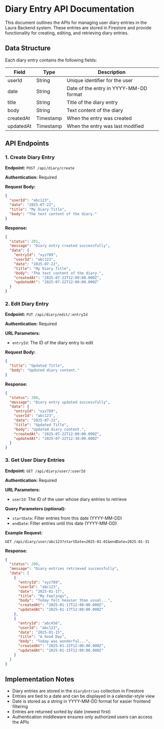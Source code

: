 # Diary Entry API Documentation

This document outlines the APIs for managing user diary entries in the Laura Backend system. These entries are stored in Firestore and provide functionality for creating, editing, and retrieving diary entries.

## Data Structure

Each diary entry contains the following fields:

| Field | Type | Description |
|-------|------|-------------|
| userId | String | Unique identifier for the user |
| date | String | Date of the entry in YYYY-MM-DD format |
| title | String | Title of the diary entry |
| body | String | Text content of the diary |
| createdAt | Timestamp | When the entry was created |
| updatedAt | Timestamp | When the entry was last modified |

## API Endpoints

### 1. Create Diary Entry

**Endpoint:** `POST /api/diary/create`

**Authentication:** Required

**Request Body:**

```json
{
  "userId": "abc123",
  "date": "2025-07-22",
  "title": "My Diary Title",
  "body": "The text content of the diary."
}
```

**Response:**

```json
{
  "status": 201,
  "message": "Diary entry created successfully",
  "data": {
    "entryId": "xyz789",
    "userId": "abc123",
    "date": "2025-07-22",
    "title": "My Diary Title",
    "body": "The text content of the diary.",
    "createdAt": "2025-07-22T12:00:00.000Z",
    "updatedAt": "2025-07-22T12:00:00.000Z"
  }
}
```

### 2. Edit Diary Entry

**Endpoint:** `PUT /api/diary/edit/:entryId`

**Authentication:** Required

**URL Parameters:**
- `entryId`: The ID of the diary entry to edit

**Request Body:**

```json
{
  "title": "Updated Title",
  "body": "Updated diary content."
}
```

**Response:**

```json
{
  "status": 200,
  "message": "Diary entry updated successfully",
  "data": {
    "entryId": "xyz789",
    "userId": "abc123",
    "date": "2025-07-22",
    "title": "Updated Title",
    "body": "Updated diary content.",
    "createdAt": "2025-07-22T12:00:00.000Z",
    "updatedAt": "2025-07-22T12:30:00.000Z"
  }
}
```

### 3. Get User Diary Entries

**Endpoint:** `GET /api/diary/user/:userId`

**Authentication:** Required

**URL Parameters:**
- `userId`: The ID of the user whose diary entries to retrieve

**Query Parameters (optional):**
- `startDate`: Filter entries from this date (YYYY-MM-DD)
- `endDate`: Filter entries until this date (YYYY-MM-DD)

**Example Request:**
```
GET /api/diary/user/abc123?startDate=2025-01-01&endDate=2025-01-31
```

**Response:**

```json
{
  "status": 200,
  "message": "Diary entries retrieved successfully",
  "data": [
    {
      "entryId": "xyz789",
      "userId": "abc123",
      "date": "2025-01-17",
      "title": "My Feelings",
      "body": "Today felt heavier than usual...",
      "createdAt": "2025-01-17T12:00:00.000Z",
      "updatedAt": "2025-01-17T12:00:00.000Z"
    },
    {
      "entryId": "abc456",
      "userId": "abc123",
      "date": "2025-01-15",
      "title": "A Good Day",
      "body": "Today was wonderful...",
      "createdAt": "2025-01-15T12:00:00.000Z",
      "updatedAt": "2025-01-15T12:00:00.000Z"
    }
  ]
}
```

## Implementation Notes

- Diary entries are stored in the `diaryEntries` collection in Firestore
- Entries are tied to a date and can be displayed in a calendar-style view
- Date is stored as a string in YYYY-MM-DD format for easier frontend filtering
- Entries are returned sorted by date (newest first)
- Authentication middleware ensures only authorized users can access the APIs
